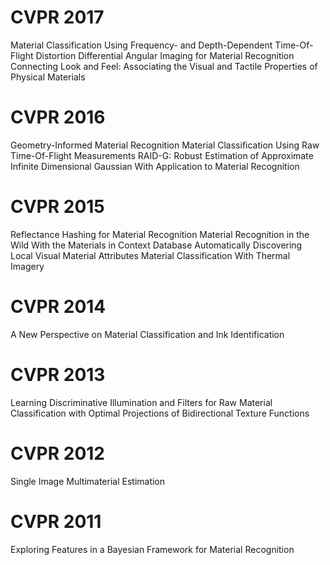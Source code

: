 # CVPR 2017
Material Classification Using Frequency- and Depth-Dependent Time-Of-Flight Distortion
Differential Angular Imaging for Material Recognition
Connecting Look and Feel: Associating the Visual and Tactile Properties of Physical Materials

# CVPR 2016
Geometry-Informed Material Recognition
Material Classification Using Raw Time-Of-Flight Measurements
RAID-G: Robust Estimation of Approximate Infinite Dimensional Gaussian With Application to Material Recognition

# CVPR 2015
Reflectance Hashing for Material Recognition
Material Recognition in the Wild With the Materials in Context Database
Automatically Discovering Local Visual Material Attributes
Material Classification With Thermal Imagery

# CVPR 2014
A New Perspective on Material Classification and Ink Identification

# CVPR 2013
Learning Discriminative Illumination and Filters for Raw Material Classification with Optimal Projections of Bidirectional Texture Functions

# CVPR 2012
Single Image Multimaterial Estimation

# CVPR 2011
Exploring Features in a Bayesian Framework for Material Recognition